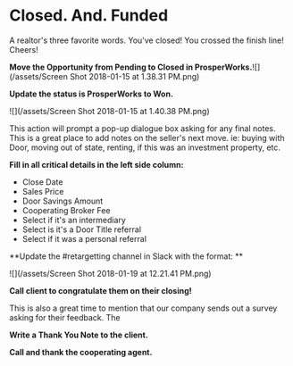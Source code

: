 # Closed. And. Funded

A realtor's three favorite words. You've closed! You crossed the finish line! Cheers!

**Move the Opportunity from Pending to Closed in ProsperWorks.**![](/assets/Screen Shot 2018-01-15 at 1.38.31 PM.png)

**Update the status is ProsperWorks to Won.**

![](/assets/Screen Shot 2018-01-15 at 1.40.38 PM.png)

This action will prompt a pop-up dialogue box asking for any final notes. This is a great place to add notes on the seller's next move. ie: buying with Door, moving out of state, renting, if this was an investment property, etc.

**Fill in all critical details in the left side column:**

* Close Date
* Sales Price
* Door Savings Amount
* Cooperating Broker Fee
* Select if it's an intermediary
* Select is it's a Door Title referral
* Select if it was a personal referral

**Update the \#retargetting channel in Slack with the format:  **

![](/assets/Screen Shot 2018-01-19 at 12.21.41 PM.png)

**Call client to congratulate them on their closing!**

This is also a great time to mention that our company sends out a survey asking for their feedback. The 

**Write a Thank You Note to the client.**

**Call and thank the cooperating agent.**

